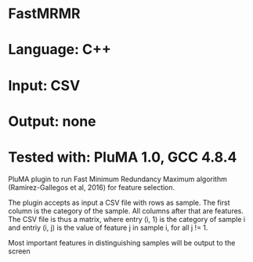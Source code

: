# FastMRMR
# Language: C++
# Input: CSV
# Output: none
# Tested with: PluMA 1.0, GCC 4.8.4

PluMA plugin to run Fast Minimum Redundancy Maximum algorithm (Ramirez-Gallegos et al, 2016) for feature selection.

The plugin accepts as input a CSV file with rows as sample.  The first column is the category of the sample.
All columns after that are features.  The CSV file is thus a matrix, where entry (i, 1) is the category of sample i
and entriy (i, j) is the value of feature j in sample i, for all j != 1.

Most important features in distinguishing samples will be output to the screen 
